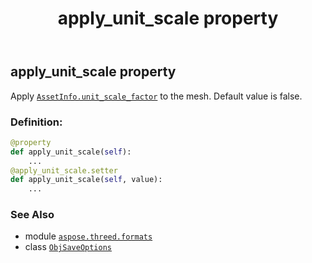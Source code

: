 ﻿---
title: apply_unit_scale property
second_title: Aspose.3D for Python via .NET API References
description: 
type: docs
weight: 30
url: /aspose.threed.formats/objsaveoptions/apply_unit_scale/
is_root: false
---

## apply_unit_scale property


Apply [`AssetInfo.unit_scale_factor`](/3d/python-net/aspose.threed/assetinfo#unit_scale_factor) to the mesh.
Default value is false.
### Definition:
```python
@property
def apply_unit_scale(self):
    ...
@apply_unit_scale.setter
def apply_unit_scale(self, value):
    ...
```

### See Also
* module [`aspose.threed.formats`](../../)
* class [`ObjSaveOptions`](/3d/python-net/aspose.threed.formats/objsaveoptions)
